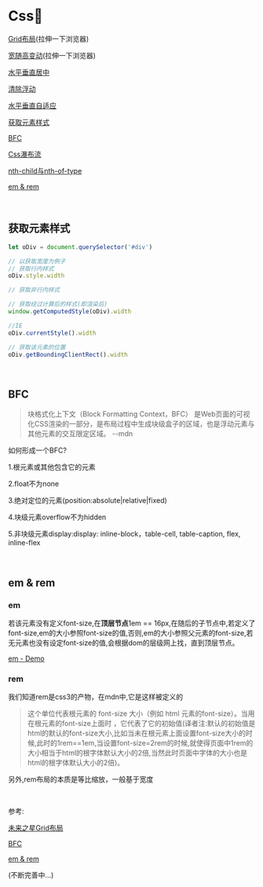 # Css🌈

[Grid布局](https://output.jsbin.com/zudase)(拉伸一下浏览器)

[宽随高变动](https://output.jsbin.com/totiqus)(拉伸一下浏览器)

[水平垂直居中](https://jsbin.com/hurobez/edit?html,css,output)

[清除浮动](https://jsbin.com/pakumec/2/edit?html,css,output)

[水平垂直自适应](https://jsbin.com/dejavec/edit?html,css,output)

[获取元素样式](#获取元素样式)

[BFC](#BFC)

[Css瀑布流](https://www.w3cplus.com/css/pure-css-create-masonry-layout.html)

[nth-child与nth-of-type](https://www.zhangxinxu.com/wordpress/2011/06/css3%E9%80%89%E6%8B%A9%E5%99%A8nth-child%E5%92%8Cnth-of-type%E4%B9%8B%E9%97%B4%E7%9A%84%E5%B7%AE%E5%BC%82/)

[em & rem](#em&rem)

&nbsp;

## 获取元素样式

```javascript
let oDiv = document.querySelector('#div')

// 以获取宽度为例子
// 获取行内样式
oDiv.style.width

// 获取非行内样式

// 获取经过计算后的样式(即渲染后)
window.getComputedStyle(oDiv).width

//IE
oDiv.currentStyle().width

// 获取该元素的位置
oDiv.getBoundingClientRect().width
```

&nbsp;

## BFC

>块格式化上下文（Block Formatting Context，BFC） 是Web页面的可视化CSS渲染的一部分，是布局过程中生成块级盒子的区域，也是浮动元素与其他元素的交互限定区域。 --mdn

如何形成一个BFC?

1.根元素或其他包含它的元素

2.float不为none

3.绝对定位的元素(position:absolute|relative|fixed)

4.块级元素overflow不为hidden

5.非块级元素display:display: inline-block，table-cell, table-caption, flex, inline-flex

&nbsp;

## em & rem

### em

若该元素没有定义font-size,在**顶层节点**1em == 16px,在随后的子节点中,若定义了font-size,em的大小参照font-size的值,否则,em的大小参照父元素的font-size,若无元素也没有设定font-size的值,会根据dom的层级网上找，直到顶层节点。

[em - Demo](https://jsbin.com/qicasezora/edit?html,css,js,output)

### rem

我们知道rem是css3的产物，在mdn中,它是这样被定义的

>这个单位代表根元素的 font-size 大小（例如 html 元素的font-size）。当用在根元素的font-size上面时 ，它代表了它的初始值(译者注:默认的初始值是html的默认的font-size大小,比如当未在根元素上面设置font-size大小的时候,此时的1rem==1em,当设置font-size=2rem的时候,就使得页面中1rem的大小相当于html的根字体默认大小的2倍,当然此时页面中字体的大小也是html的根字体默认大小的2倍)。

另外,rem布局的本质是等比缩放，一般基于宽度

&nbsp;

参考:

[未来之星Grid布局](https://juejin.im/post/59c722b35188257a125d7960)

[BFC](https://segmentfault.com/a/1190000009545742)

[em & rem](https://yanhaijing.com/css/2017/09/29/principle-of-rem-layout/)

(不断完善中...)